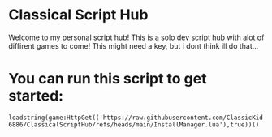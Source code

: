 # Classical Script Hub

Welcome to my personal script hub! This is a solo dev script hub with alot of diffirent games to come!
This might need a key, but i dont think ill do that...

# You can run this script to get started:
`loadstring(game:HttpGet(('https://raw.githubusercontent.com/ClassicKid6886/ClassicalScriptHub/refs/heads/main/InstallManager.lua'),true))()`
